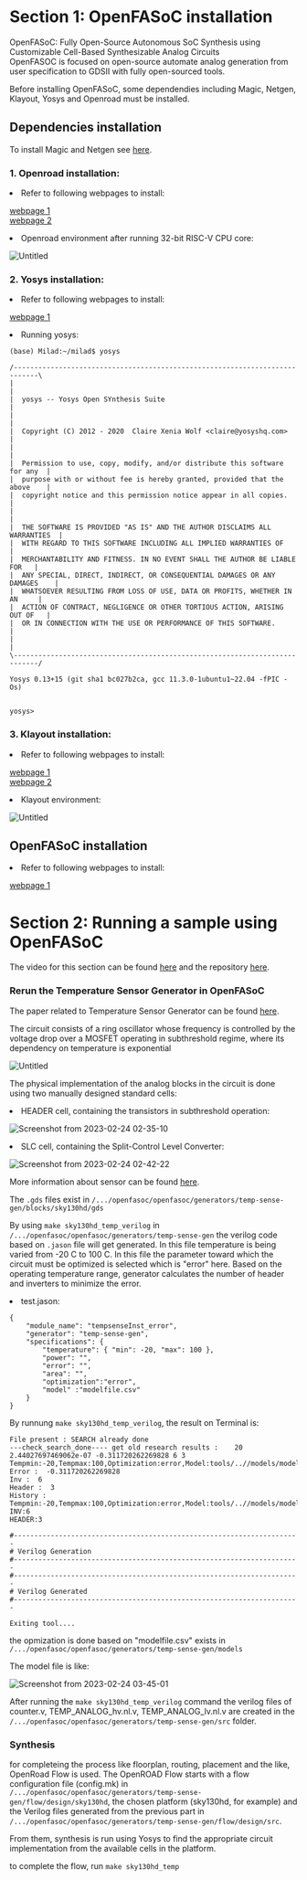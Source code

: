 # Section 1: OpenFASoC installation

OpenFASoC: Fully Open-Source Autonomous SoC Synthesis using Customizable Cell-Based Synthesizable Analog Circuits<br>
OpenFASOC is focused on open-source automate analog generation from user specification to GDSII with fully open-sourced tools.

Before installing OpenFASoC, some dependendies including Magic, Netgen, Klayout, Yosys and Openroad must be installed. <br>

## Dependencies installation


To install Magic and Netgen see [here](https://github.com/miladvafaieenezhad/msvsdwcomp/blob/main/week%200/Readme.md).<br>
  

### 1. Openroad installation:

<li> Refer to following webpages to install:<br>
  
[webpage 1](https://openroad-flow-scripts.readthedocs.io/en/latest/user/BuildLocally.html) <br>
[webpage 2](https://cadhut.com/2022/08/07/how-to-install-openroad-and-other-vlsi-tools-under-ubuntu-22-04-or-linux-mint-21/) <br>
  
<li> Openroad environment after running 32-bit RISC-V CPU core:
  
  ![Untitled](https://user-images.githubusercontent.com/38715276/220562052-fab97ef7-a2e0-42d1-89f3-8beac79f5a2d.png)

  
### 2. Yosys installation:<br>

<li> Refer to following webpages to install:<br>
  
[webpage 1](https://github.com/YosysHQ/yosys) <br>

  
<li> Running yosys:
 
  ```
  (base) Milad:~/milad$ yosys

 /----------------------------------------------------------------------------\
 |                                                                            |
 |  yosys -- Yosys Open SYnthesis Suite                                       |
 |                                                                            |
 |  Copyright (C) 2012 - 2020  Claire Xenia Wolf <claire@yosyshq.com>         |
 |                                                                            |
 |  Permission to use, copy, modify, and/or distribute this software for any  |
 |  purpose with or without fee is hereby granted, provided that the above    |
 |  copyright notice and this permission notice appear in all copies.         |
 |                                                                            |
 |  THE SOFTWARE IS PROVIDED "AS IS" AND THE AUTHOR DISCLAIMS ALL WARRANTIES  |
 |  WITH REGARD TO THIS SOFTWARE INCLUDING ALL IMPLIED WARRANTIES OF          |
 |  MERCHANTABILITY AND FITNESS. IN NO EVENT SHALL THE AUTHOR BE LIABLE FOR   |
 |  ANY SPECIAL, DIRECT, INDIRECT, OR CONSEQUENTIAL DAMAGES OR ANY DAMAGES    |
 |  WHATSOEVER RESULTING FROM LOSS OF USE, DATA OR PROFITS, WHETHER IN AN     |
 |  ACTION OF CONTRACT, NEGLIGENCE OR OTHER TORTIOUS ACTION, ARISING OUT OF   |
 |  OR IN CONNECTION WITH THE USE OR PERFORMANCE OF THIS SOFTWARE.            |
 |                                                                            |
 \----------------------------------------------------------------------------/

 Yosys 0.13+15 (git sha1 bc027b2ca, gcc 11.3.0-1ubuntu1~22.04 -fPIC -Os)


yosys> 
```
  
 ### 3. Klayout installation:<br>

<li> Refer to following webpages to install:<br>
  
[webpage 1](https://www.klayout.de/build.html) <br>
[webpage 2](https://installati.one/ubuntu/21.04/klayout/)<br>
  
<li> Klayout environment:
  
  ![Untitled](https://user-images.githubusercontent.com/38715276/220562750-97ad2953-2048-4f60-afa0-e1f3721d9759.png)
  
  
## OpenFASoC installation
  
  <li> Refer to following webpages to install:<br>
  
[webpage 1](https://openfasoc.readthedocs.io/en/latest/getting-started.html#installation) <br>
    
    
# Section 2: Running a sample using OpenFASoC
    
The video for this section can be found [here](https://onedrive.live.com/?authkey=%21ANgZedkxG5nArLI&id=E0E9B5EEF85B162E%2198904&cid=E0E9B5EEF85B162E&parId=root&parQt=sharedby&parCid=60A96227DD109893&o=OneUp) and the repository [here](https://github.com/rakshit-23/OpenFASOC).

### Rerun the Temperature Sensor Generator in OpenFASoC

The paper related to Temperature Sensor Generator can be found [here](https://ieeexplore.ieee.org/document/9816083/authors#authors).

The circuit consists of a ring oscillator whose frequency is controlled by the voltage drop over a MOSFET operating in subthreshold regime, where its dependency on temperature is exponential

![Untitled](https://user-images.githubusercontent.com/38715276/221111085-9e9b414a-aa25-4086-a004-b180923c0d78.png)

The physical implementation of the analog blocks in the circuit is done using two manually designed standard cells:

<li> HEADER cell, containing the transistors in subthreshold operation:

![Screenshot from 2023-02-24 02-35-10](https://user-images.githubusercontent.com/38715276/221120288-f5a96770-e7be-4199-b415-41b5bbdf1933.png)

<li> SLC cell, containing the Split-Control Level Converter:

![Screenshot from 2023-02-24 02-42-22](https://user-images.githubusercontent.com/38715276/221121190-ecf0b196-319c-4f1d-8b7d-c3bf0deb793b.png)

More information about sensor can be found [here](https://openfasoc.readthedocs.io/en/latest/flow-tempsense.html).

The <code>.gds</code>  files exist in <code>/.../openfasoc/openfasoc/generators/temp-sense-gen/blocks/sky130hd/gds </code> 

By using <code>make sky130hd_temp_verilog</code> in <code>/.../openfasoc/openfasoc/generators/temp-sense-gen</code> the verilog code based on <code>.jason</code> file will get generated. In this file temperature is being varied from -20 C to 100 C. In this file the parameter toward which the circuit must be optimized is selected which is "error" here. Based on the operating temperature range, generator calculates the number of header and inverters to minimize the error. 

<li> test.jason:

```
{
    "module_name": "tempsenseInst_error",
    "generator": "temp-sense-gen",
    "specifications": {
    	"temperature": { "min": -20, "max": 100 },
    	"power": "",
    	"error": "",
    	"area": "",
    	"optimization":"error",
    	"model" :"modelfile.csv"
	}
}
```

By runnung <code>make sky130hd_temp_verilog</code>, the result on Terminal is:

```
File present : SEARCH already done
---check_search_done---- get old research results :    20 2.44027697469062e-07 -0.311720262269828 6 3 Tempmin:-20,Tempmax:100,Optimization:error,Model:tools/..//models/modelfile.csv,Delta_1st_pass:10
Error :  -0.311720262269828
Inv :  6
Header :  3
History :  Tempmin:-20,Tempmax:100,Optimization:error,Model:tools/..//models/modelfile.csv,Delta_1st_pass:10
INV:6
HEADER:3

#----------------------------------------------------------------------
# Verilog Generation
#----------------------------------------------------------------------
#----------------------------------------------------------------------
# Verilog Generated
#----------------------------------------------------------------------

Exiting tool....
```

the opmization is done based on "modelfile.csv" exists in  <code>/.../openfasoc/openfasoc/generators/temp-sense-gen/models</code> 

The model file is like:

![Screenshot from 2023-02-24 03-45-01](https://user-images.githubusercontent.com/38715276/221133591-8cee3ae5-248a-4c6c-8707-464cc90da7e9.png)

After running the `make sky130hd_temp_verilog` command the verilog files of counter.v, TEMP_ANALOG_hv.nl.v, TEMP_ANALOG_lv.nl.v are created in the <code>/.../openfasoc/openfasoc/generators/temp-sense-gen/src</code> folder.
	

### Synthesis

for completeing the process like floorplan, routing, placement and the like, OpenRoad Flow is used.	
The OpenROAD Flow starts with a flow configuration file (config.mk) in <code>/.../openfasoc/openfasoc/generators/temp-sense-gen/flow/design/sky130hd</code>, the chosen platform (sky130hd, for example) and the Verilog files generated from the previous part in <code>/.../openfasoc/openfasoc/generators/temp-sense-gen/flow/design/src</code>.

From them, synthesis is run using Yosys to find the appropriate circuit implementation from the available cells in the platform.
	
to complete the flow, run <code>make sky130hd_temp</code>
